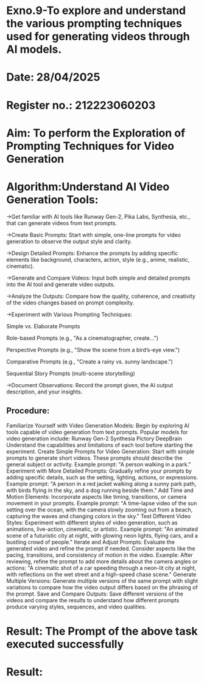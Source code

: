 # Exno.9-To explore and understand the various prompting techniques used for generating videos through AI models. 

# Date: 28/04/2025
# Register no.: 212223060203
# Aim: To perform the Exploration of Prompting Techniques for Video Generation
# Algorithm:Understand AI Video Generation Tools:
->Get familiar with AI tools like Runway Gen-2, Pika Labs, Synthesia, etc., that can generate videos from text prompts.

->Create Basic Prompts:
Start with simple, one-line prompts for video generation to observe the output style and clarity.

->Design Detailed Prompts:
Enhance the prompts by adding specific elements like background, characters, action, style (e.g., anime, realistic, cinematic).

->Generate and Compare Videos:
Input both simple and detailed prompts into the AI tool and generate video outputs.

->Analyze the Outputs:
Compare how the quality, coherence, and creativity of the video changes based on prompt complexity.

->Experiment with Various Prompting Techniques:

Simple vs. Elaborate Prompts

Role-based Prompts (e.g., "As a cinematographer, create...")

Perspective Prompts (e.g., "Show the scene from a bird’s-eye view.")

Comparative Prompts (e.g., "Create a rainy vs. sunny landscape.")

Sequential Story Prompts (multi-scene storytelling)

->Document Observations:
Record the prompt given, the AI output description, and your insights.

Procedure:
---
Familiarize Yourself with Video Generation Models:
Begin by exploring AI tools capable of video generation from text prompts. Popular models for video generation include:
Runway Gen-2
Synthesia
Pictory
DeepBrain
Understand the capabilities and limitations of each tool before starting the experiment.
Create Simple Prompts for Video Generation:
Start with simple prompts to generate short videos. These prompts should describe the general subject or activity.
Example prompt: "A person walking in a park."
Experiment with More Detailed Prompts:
Gradually refine your prompts by adding specific details, such as the setting, lighting, actions, or expressions.
Example prompt: "A person in a red jacket walking along a sunny park path, with birds flying in the sky, and a dog running beside them."
Add Time and Motion Elements:
Incorporate aspects like timing, transitions, or camera movement in your prompts.
Example prompt: "A time-lapse video of the sun setting over the ocean, with the camera slowly zooming out from a beach, capturing the waves and changing colors in the sky."
Test Different Video Styles:
Experiment with different styles of video generation, such as animations, live-action, cinematic, or artistic.
Example prompt: "An animated scene of a futuristic city at night, with glowing neon lights, flying cars, and a bustling crowd of people."
Iterate and Adjust Prompts:
Evaluate the generated video and refine the prompt if needed. Consider aspects like the pacing, transitions, and consistency of motion in the video.
Example: After reviewing, refine the prompt to add more details about the camera angles or actions: "A cinematic shot of a car speeding through a neon-lit city at night, with reflections on the wet street and a high-speed chase scene."
Generate Multiple Versions:
Generate multiple versions of the same prompt with slight variations to compare how the video output differs based on the phrasing of the prompt.
Save and Compare Outputs:
Save different versions of the videos and compare the results to understand how different prompts produce varying styles, sequences, and video qualities.


# Result: The Prompt of the above task executed successfully









# Result:

